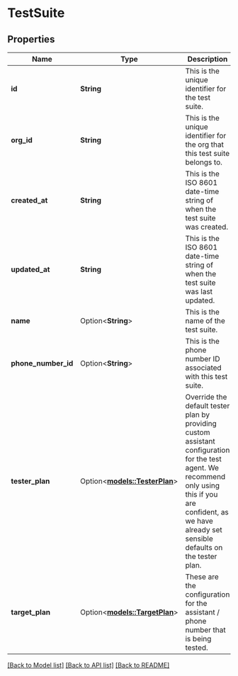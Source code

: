 # TestSuite

## Properties

Name | Type | Description | Notes
------------ | ------------- | ------------- | -------------
**id** | **String** | This is the unique identifier for the test suite. | 
**org_id** | **String** | This is the unique identifier for the org that this test suite belongs to. | 
**created_at** | **String** | This is the ISO 8601 date-time string of when the test suite was created. | 
**updated_at** | **String** | This is the ISO 8601 date-time string of when the test suite was last updated. | 
**name** | Option<**String**> | This is the name of the test suite. | [optional]
**phone_number_id** | Option<**String**> | This is the phone number ID associated with this test suite. | [optional]
**tester_plan** | Option<[**models::TesterPlan**](TesterPlan.md)> | Override the default tester plan by providing custom assistant configuration for the test agent.  We recommend only using this if you are confident, as we have already set sensible defaults on the tester plan. | [optional]
**target_plan** | Option<[**models::TargetPlan**](TargetPlan.md)> | These are the configuration for the assistant / phone number that is being tested. | [optional]

[[Back to Model list]](../README.md#documentation-for-models) [[Back to API list]](../README.md#documentation-for-api-endpoints) [[Back to README]](../README.md)


